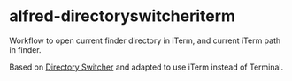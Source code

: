 alfred-directoryswitcheriterm
=============================

Workflow to open current finder directory in iTerm, and current iTerm path in finder.

Based on [Directory Switcher](http://www.alfredforum.com/topic/1664-open-current-finder-window-in-terminaliterm-and-vice-versa/?p=10403) and adapted to use iTerm instead of Terminal.
